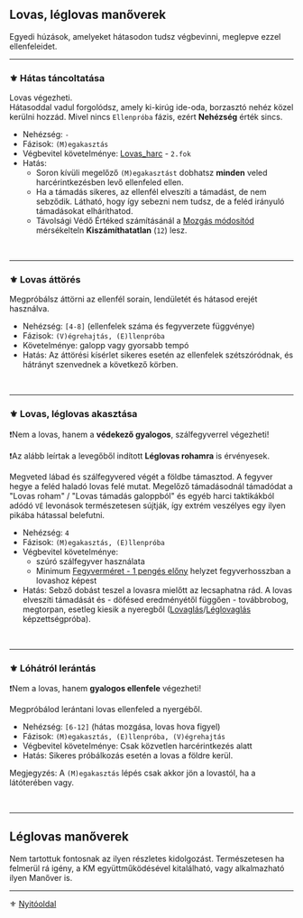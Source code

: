 ## Lovas, léglovas manőverek

Egyedi húzások, amelyeket hátasodon tudsz végbevinni, meglepve ezzel ellenfeleidet.

---
### ⚜️ Hátas táncoltatása

Lovas végezheti.\
Hátasoddal vadul forgolódsz, amely ki-kirúg ide-oda, borzasztó nehéz közel kerülni hozzád. Mivel nincs `Ellenpróba` fázis, ezért **Nehézség** érték sincs.

- Nehézség: `-`
- Fázisok: `(M)egakasztás`
- Végbevitel követelménye: [Lovas_harc](fortelyok.harci/lovas_harc.md) - `2.fok`
- Hatás: 
  - Soron kívüli megelőző `(M)egakasztást` dobhatsz **minden** veled harcérintkezésben levő ellenfeled ellen.
  - Ha a támadás sikeres, az ellenfél elveszíti a támadást, de nem sebződik. Látható, hogy így sebezni nem tudsz, de a feléd irányuló támadásokat elháríthatod.
  - Távolsági Védő Értéked számításánál a [Mozgás módosítód](072_tavharc_ve_oszto_cella.md#szorzó---mozgás-módosító) mérsékelteln **Kiszámíthatatlan** (`12`) lesz.

<br />

---
### ⚜️ Lovas áttörés

Megpróbálsz áttörni az ellenfél sorain, lendületét és hátasod erejét használva.

- Nehézség: `[4-8]`  (ellenfelek száma és fegyverzete függvénye)
- Fázisok: `(V)égrehajtás, (E)llenpróba`
- Követelménye: galopp vagy gyorsabb tempó
- Hatás: Az áttörési kísérlet sikeres esetén az ellenfelek szétszóródnak, és hátrányt szenvednek a következő körben.

<br />

---
### ⚜️ Lovas, léglovas akasztása

❗Nem a lovas, hanem a **védekező gyalogos**, szálfegyverrel végezheti!

❗Az alább leírtak a levegőből indított **Léglovas rohamra** is érvényesek.

Megveted lábad és szálfegyvered végét a földbe támasztod. A fegyver hegye a feléd haladó lovas felé mutat. Megelőző támadásodnál támadódat a "Lovas roham" / "Lovas támadás galoppból" és egyéb harci taktikákból adódó `VÉ` levonások természetesen sújtják, így extrém veszélyes egy ilyen pikába hátassal belefutni.

- Nehézség: `4`
- Fázisok: `(M)egakasztás, (E)llenpróba`
- Végbevitel követelménye:
  - szúró szálfegyver használata
  - Minimum [Fegyverméret - 1 pengés előny](065_01_harci_helyzetek.md#fegyverm%C3%A9ret---1-peng%C3%A9s-el%C5%91ny) helyzet fegyverhosszban a lovashoz képest
- Hatás: Sebző dobást teszel a lovasra mielőtt az lecsaphatna rád. A lovas elveszíti támadását és - döfésed eredményétől függően -  továbbrobog, megtorpan, esetleg kiesik a nyeregből ([Lovaglás](kepzettsegek.szekunder/lovaglas.md)/[Léglovaglás](kepzettsegek.szekunder/leglovaglas.md) képzettségpróba).

<br />

---
### ⚜️ Lóhátról lerántás

❗Nem a lovas, hanem **gyalogos ellenfele** végezheti!

Megpróbálod lerántani lovas ellenfeled a nyergéből.

- Nehézség: `[6-12]`  (hátas mozgása, lovas hova figyel)
- Fázisok: `(M)egakasztás, (E)llenpróba, (V)égrehajtás`
- Végbevitel követelménye: Csak közvetlen harcérintkezés alatt
- Hatás: Sikeres próbálkozás esetén a lovas a földre kerül.

Megjegyzés: A `(M)egakasztás` lépés csak akkor jön a lovastól, ha a látóterében vagy.

<br />

---
## Léglovas manőverek

Nem tartottuk fontosnak az ilyen részletes kidolgozást. Természetesen ha felmerül rá igény, a KM együttműködésével kitalálható, vagy alkalmazható ilyen Manőver is.

---

⚜️ [Nyitóoldal](start.md#6-harcrendszer-%EF%B8%8F)
